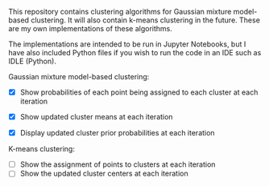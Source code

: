 This repository contains clustering algorithms for Gaussian mixture model-based clustering. It will also contain k-means clustering in the future. These are my own implementations of these algorithms.

The implementations are intended to be run in Jupyter Notebooks, but I have also included Python files if you wish to run the code in an IDE such as IDLE (Python).

Gaussian mixture model-based clustering:

- [x] Show probabilities of each point being assigned to each cluster at each iteration
- [x] Show updated cluster means at each iteration
- [x] Display updated cluster prior probabilities at each iteration


K-means clustering:

- [ ] Show the assignment of points to clusters at each iteration
- [ ] Show the updated cluster centers at each iteration